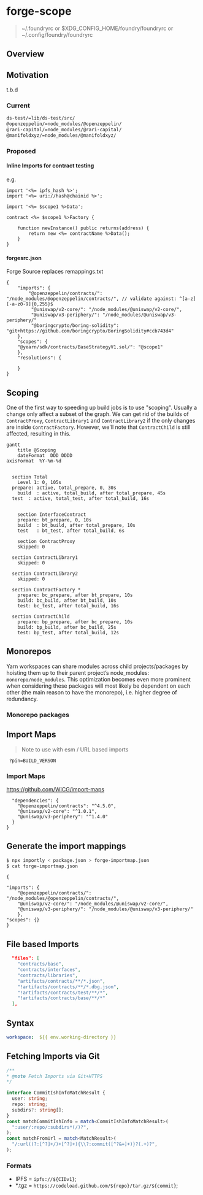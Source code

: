 # forge-scope

> ~/.foundryrc or $XDG_CONFIG_HOME/foundry/foundryrc or ~/.config/foundry/foundryrc


## Overview


## Motivation

t.b.d

### Current

```sh
ds-test/=lib/ds-test/src/
@openzeppelin/=node_modules/@openzeppelin/
@rari-capital/=node_modules/@rari-capital/
@manifoldxyz/=node_modules/@manifoldxyz/
```

### Proposed



#### Inline Imports for contract testing

e.g.

```solidity
import '<%= ipfs_hash %>';
import '<%= uri://hash@chainid %>';
```

```solidity
import '<%= $scope1 %>Data';

contract <%= $scope1 %>Factory {

    function newInstance() public returns(address) {
        return new <%= contractName %>Data();
    }
}
```

#### forgesrc.json

Forge Source replaces remappings.txt

```jsonc
{
	"imports": {
		"@openzeppelin/contracts/": "/node_modules/@openzeppelin/contracts/", // validate against: ^[a-z][-a-z0-9]{0,255}$
		 "@uniswap/v2-core/": "/node_modules/@uniswap/v2-core/",
		 "@uniswap/v3-periphery/": "/node_modules/@uniswap/v3-periphery/"
		 "@boringcrypto/boring-solidity": "git+https://github.com/boringcrypto/BoringSolidity#ccb743d4" 
	},
	"scopes": {
	"@yearn/sdk/contracts/BaseStrategyV1.sol/": "@scope1"
	},
	"resolutions": {
	
	}
}
```


## Scoping

One of the first way to speeding up build jobs is to use "scoping". 
Usually a change only affect a subset of the graph. 
We can get rid of the builds of `ContractProxy`, `ContractLibrary1` and `ContractLibrary2` if the only changes 
are inside `ContractFactory`. However, we'll note that `ContractChild` is still affected, resulting in this.

```mermaid
gantt
	title @Scoping
	dateFormat  DDD DDDD
axisFormat  %Y-%m-%d


  section Total
	Level 1: 0, 105s
  prepare: active, total_prepare, 0, 30s
	build  : active, total_build, after total_prepare, 45s
  test  : active, total_test, after total_build, 16s


	section InterfaceContract
	prepare: bt_prepare, 0, 10s
	build  : bt_build, after total_prepare, 10s
	test   : bt_test, after total_build, 6s

	section ContractProxy
	skipped: 0

  section ContractLibrary1
	skipped: 0

  section ContractLibrary2
	skipped: 0

  section ContractFactory *
	prepare: bc_prepare, after bt_prepare, 10s
	build: bc_build, after bt_build, 10s
	test: bc_test, after total_build, 16s

  section ContractChild
	prepare: bp_prepare, after bc_prepare, 10s
	build: bp_build, after bc_build, 25s
	test: bp_test, after total_build, 12s
```


## Monorepos


Yarn workspaces can share modules across child projects/packages by hoisting them up to their parent project’s node_modules: `monorepo/node_modules`. This optimization becomes even more prominent when considering these packages will most likely be dependent on each other (the main reason to have the monorepo), i.e. higher degree of redundancy.


### Monorepo packages 



## Import Maps


> Note to use with esm / URL based imports

```shell=
 ?pin=BUILD_VERSON
```

### Import Maps 

https://github.com/WICG/import-maps

```jsonc 
  "dependencies": {
    "@openzeppelin/contracts": "^4.5.0",
    "@uniswap/v2-core": "^1.0.1",
    "@uniswap/v3-periphery": "^1.4.0"
  }
}
```
## Generate the import mappings 

```sh 
$ npx importly < package.json > forge-importmap.json
$ cat forge-importmap.json
```

```jsonc 
{

"imports": {
	"@openzeppelin/contracts/": "/node_modules/@openzeppelin/contracts/",
	"@uniswap/v2-core/": "/node_modules/@uniswap/v2-core/",
	"@uniswap/v3-periphery/": "/node_modules/@uniswap/v3-periphery/"
	},
"scopes": {}
}
```

## File based Imports

```json 
  "files": [
    "contracts/base",
    "contracts/interfaces",
    "contracts/libraries",
    "artifacts/contracts/**/*.json",
    "!artifacts/contracts/**/*.dbg.json",
    "!artifacts/contracts/test/**/*",
    "!artifacts/contracts/base/**/*"
  ],

```

## Syntax

```yml
workspace:  ${{ env.working-directory }}
```




## Fetching Imports via Git 

```	ts
/**
* @note Fetch Imports via Git+HTTPS
*/

interface CommitIshInfoMatchResult {
  user: string;
  repo: string;
  subdirs?: string[];
}
const matchCommitIshInfo = match<CommitIshInfoMatchResult>(
  ":user/:repo/:subdirs*(/)?",
);
const matchFromUrl = match<MatchResult>(
  "/:url((?:[^?]+/)+[^?]+){\\?:commit([^?&=]+)}?(.+)?",
);
```


### Formats

- IPFS = `ipfs://${CIDv1}`;
- *.tgz = `https://codeload.github.com/${repo}/tar.gz/${commit}`;

